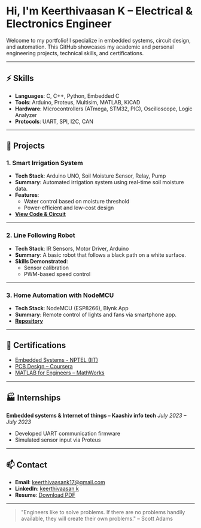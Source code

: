 # Hi, I'm Keerthivaasan K – Electrical & Electronics Engineer

Welcome to my portfolio! I specialize in embedded systems, circuit design, and automation. This GitHub showcases my academic and personal engineering projects, technical skills, and certifications.

---

## ⚡ Skills

- **Languages**: C, C++, Python, Embedded C
- **Tools**: Arduino, Proteus, Multisim, MATLAB, KiCAD
- **Hardware**: Microcontrollers (ATmega, STM32, PIC), Oscilloscope, Logic Analyzer
- **Protocols**: UART, SPI, I2C, CAN

---

## 📁 Projects

### 1. **Smart Irrigation System**
- **Tech Stack**: Arduino UNO, Soil Moisture Sensor, Relay, Pump
- **Summary**: Automated irrigation system using real-time soil moisture data.
- **Features**:
  - Water control based on moisture threshold
  - Power-efficient and low-cost design
- **[View Code & Circuit](https://github.com/yourusername/smart-irrigation)**

---

### 2. **Line Following Robot**
- **Tech Stack**: IR Sensors, Motor Driver, Arduino
- **Summary**: A basic robot that follows a black path on a white surface.
- **Skills Demonstrated**:
  - Sensor calibration
  - PWM-based speed control

---

### 3. **Home Automation with NodeMCU**
- **Tech Stack**: NodeMCU (ESP8266), Blynk App
- **Summary**: Remote control of lights and fans via smartphone app.
- **[Repository](https://github.com/yourusername/home-automation-nodemcu)**

---

## 🏅 Certifications

- [Embedded Systems - NPTEL (IIT)](link-to-certificate)
- [PCB Design – Coursera](link)
- [MATLAB for Engineers – MathWorks](link)

---

## 🏭 Internships

**Embedded systems & Internet of things – Kaashiv info tech**
*July 2023 – July 2023*  
- Developed UART communication firmware
- Simulated sensor input via Proteus

---

## 📫 Contact

- **Email**: keerthivaasank17@gmail.com
- **LinkedIn**: [keerthivaasan k](https://www.linkedin.com/in/keerthivaasan-k)
- **Resume**: [Download PDF](link-to-resume)

---

> "Engineers like to solve problems. If there are no problems handily available, they will create their own problems." – Scott Adams
